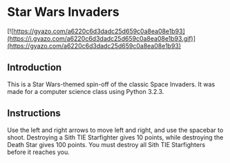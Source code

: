 # Star Wars Invaders

[![https://gyazo.com/a6220c6d3dadc25d659c0a8ea08e1b93](https://i.gyazo.com/a6220c6d3dadc25d659c0a8ea08e1b93.gif)](https://gyazo.com/a6220c6d3dadc25d659c0a8ea08e1b93)

## Introduction
This is a Star Wars-themed spin-off of the classic Space Invaders. It was made for a computer science class using Python 3.2.3.

## Instructions
Use the left and right arrows to move left and right, and use the spacebar to shoot. Destroying a Sith TIE Starfighter gives 10 points, while destroying the Death Star gives 100 points. You must destroy all Sith TIE Starfighters before it reaches you.
